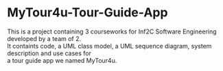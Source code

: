 # MyTour4u-Tour-Guide-App
This is a project containing 3 courseworks for Inf2C Software Engineering developed by a team of 2.  
It containts code, a UML class model, a UML sequence diagram, system description and use cases for  
a tour guide app we named MyTour4u.  
